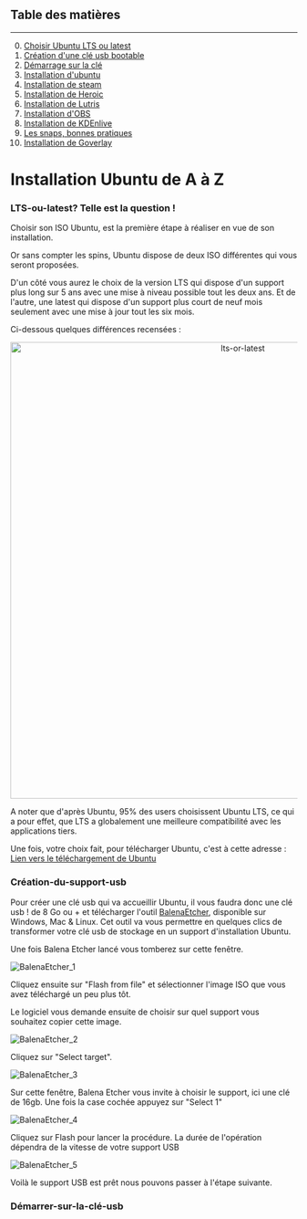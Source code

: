 ## Table des matières
---
0. [Choisir Ubuntu LTS ou latest](#LTS-ou-latest?)
1. [Création d'une clé usb bootable](#Création-du-support-usb)
2. [Démarrage sur la clé](#Démarrer-sur-la-clé-usb)
3. [Installation d'ubuntu]()
4. [Installation de steam]()
5. [Installation de Heroic]()
6. [Installation de Lutris]()
7. [Installation d'OBS]()
8. [Installation de KDEnlive]()
9. [Les snaps, bonnes pratiques]()
10. [Installation de Goverlay]()
   
# Installation Ubuntu de A à Z

### LTS-ou-latest? Telle est la question !

Choisir son ISO Ubuntu, est la première étape à réaliser en vue de son installation.

Or sans compter les spins, Ubuntu dispose de deux ISO différentes qui vous seront proposées. 

D'un côté vous aurez le choix de la version LTS qui dispose d'un support plus long sur 5 ans avec une mise à niveau possible tout les deux ans.
Et de l'autre, une latest qui dispose d'un support plus court de neuf mois seulement avec une mise à jour tout les six mois.

Ci-dessous quelques différences recensées : 

<p align="center">
  <img width="800" src="https://github.com/Gaming-Linux-FR/Ubuntu/assets/101025517/d2017f33-1012-4cb9-98a9-04f328b12124" alt="lts-or-latest">
</p>

A noter que d'après Ubuntu, 95% des users choisissent Ubuntu LTS, ce qui a pour effet, que LTS a globalement une meilleure compatibilité avec les applications tiers. 

Une fois, votre choix fait, pour télécharger Ubuntu, c'est à cette adresse : [Lien vers le téléchargement de Ubuntu](https://ubuntu.com/download/desktop)

### Création-du-support-usb

Pour créer une clé usb qui va accueillir Ubuntu, il vous faudra donc une clé usb ! de 8 Go ou + et télécharger l'outil [BalenaEtcher](https://etcher.balena.io/#download-etcher), disponible sur Windows, Mac & Linux. 
Cet outil va vous permettre en quelques clics de transformer votre clé usb de stockage en un support d'installation Ubuntu.

Une fois Balena Etcher lancé vous tomberez sur cette fenêtre.

![BalenaEtcher_1](https://github.com/DidicGLF/Ubuntu/assets/163353265/83b23cc2-55d2-4ea7-9b20-eb3b89960155)

Cliquez ensuite sur "Flash from file" et sélectionner l'image ISO que vous avez téléchargé un peu plus tôt.

Le logiciel vous demande ensuite de choisir sur quel support vous souhaitez copier cette image.

![BalenaEtcher_2](https://github.com/DidicGLF/Ubuntu/assets/163353265/08d9e033-ff13-47c7-b0c6-3c93a5c7cf5e)

Cliquez sur "Select target".

![BalenaEtcher_3](https://github.com/DidicGLF/Ubuntu/assets/163353265/54764bf0-4709-47ad-acc3-00d3d4b15b25)

Sur cette fenêtre, Balena Etcher vous invite à choisir le support, ici une clé de 16gb.
Une fois la case cochée appuyez sur "Select 1"

![BalenaEtcher_4](https://github.com/DidicGLF/Ubuntu/assets/163353265/e15fc296-c742-45b3-8643-e6d147da50d4)

Cliquez sur Flash pour lancer la procédure. La durée de l'opération dépendra de la vitesse de votre support USB

![BalenaEtcher_5](https://github.com/DidicGLF/Ubuntu/assets/163353265/053198ec-84ef-4216-8666-483eb48dde46)

Voilà le support USB est prêt nous pouvons passer à l'étape suivante.

### Démarrer-sur-la-clé-usb

